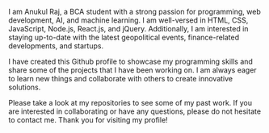 
I am Anukul Raj, a BCA student with a strong passion for programming, web development, AI, and machine learning. I am well-versed in HTML, CSS, JavaScript, Node.js, React.js, and jQuery. Additionally, I am interested in staying up-to-date with the latest geopolitical events, finance-related developments, and startups.

I have created this Github profile to showcase my programming skills and share some of the projects that I have been working on. I am always eager to learn new things and collaborate with others to create innovative solutions.

Please take a look at my repositories to see some of my past work. If you are interested in collaborating or have any questions, please do not hesitate to contact me. Thank you for visiting my profile!







<!---
anukulrajan7/anukulrajan7 is a ✨ special ✨ repository because its `README.md` (this file) appears on your GitHub profile.
You can click the Preview link to take a look at your changes.
--->

